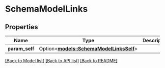 # SchemaModelLinks

## Properties

Name | Type | Description | Notes
------------ | ------------- | ------------- | -------------
**param_self** | Option<[**models::SchemaModelLinksSelf**](SchemaModel__links_self.md)> |  | [optional]

[[Back to Model list]](../README.md#documentation-for-models) [[Back to API list]](../README.md#documentation-for-api-endpoints) [[Back to README]](../README.md)


